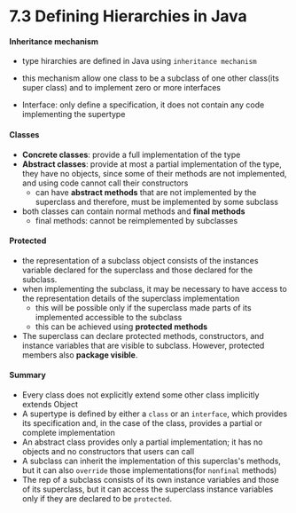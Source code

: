 7.3 Defining Hierarchies in Java
===

#### Inheritance mechanism
- type hirarchies are defined in Java using `inheritance mechanism`
- this mechanism allow one class to be a subclass of one other class(its super class) and to implement zero or more interfaces

- Interface: only define a specification, it does not contain any code implementing the supertype



#### Classes
- **Concrete classes**: provide a full implementation of the type
- **Abstract classes**: provide at most a partial implementation of the type, they have no objects, since some of their methods are not implemented, and using code cannot call their constructors
	- can have **abstract methods** that are not implemented by the superclass and therefore, must be implemented by some subclass
- both classes can contain normal methods and **final methods**
	- final methods: cannot be reimplemented by subclasses

#### Protected
- the representation of a subclass object consists of the instances variable declared for the superclass and those declared for the subclass.
- when implementing the subclass, it may be necessary to have access to the representation details of the superclass implementation
	- this will be possible only if the superclass made parts of its implemented accessible to the subclass
	- this can be achieved using **protected methods**
- The superclass can declare protected methods, constructors, and instance variables that are visible to subclass. However, protected members also **package visible**.

#### Summary
- Every class does not explicitly extend some other class implicitly extends Object
- A supertype is defined by either a `class` or an `interface`, which provides its specification and, in the case of the class, provides a partial or complete implementation
- An abstract class provides only a partial implementation; it has no objects and no constructors that users can call
- A subclass can inherit the implementation of this superclas's methods, but it can also `override` those implementations(for `nonfinal` methods)
- The rep of a subclass consists of its own instance variables and those of its superclass, but it can access the superclass instance variables only if they are declared to be `protected`.
	
